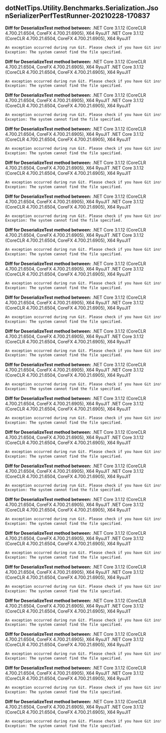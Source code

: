 ## dotNetTips.Utility.Benchmarks.Serialization.JsonSerializerPerfTestRunner-20210228-170837
**Diff for DeserializeTest method between:**
.NET Core 3.1.12 (CoreCLR 4.700.21.6504, CoreFX 4.700.21.6905), X64 RyuJIT
.NET Core 3.1.12 (CoreCLR 4.700.21.6504, CoreFX 4.700.21.6905), X64 RyuJIT
```diff
An exception occurred during run Git. Please check if you have Git installed on your system and Git is added to PATH.
Exception: The system cannot find the file specified.
```
**Diff for DeserializeTest method between:**
.NET Core 3.1.12 (CoreCLR 4.700.21.6504, CoreFX 4.700.21.6905), X64 RyuJIT
.NET Core 3.1.12 (CoreCLR 4.700.21.6504, CoreFX 4.700.21.6905), X64 RyuJIT
```diff
An exception occurred during run Git. Please check if you have Git installed on your system and Git is added to PATH.
Exception: The system cannot find the file specified.
```
**Diff for DeserializeTest method between:**
.NET Core 3.1.12 (CoreCLR 4.700.21.6504, CoreFX 4.700.21.6905), X64 RyuJIT
.NET Core 3.1.12 (CoreCLR 4.700.21.6504, CoreFX 4.700.21.6905), X64 RyuJIT
```diff
An exception occurred during run Git. Please check if you have Git installed on your system and Git is added to PATH.
Exception: The system cannot find the file specified.
```
**Diff for DeserializeTest method between:**
.NET Core 3.1.12 (CoreCLR 4.700.21.6504, CoreFX 4.700.21.6905), X64 RyuJIT
.NET Core 3.1.12 (CoreCLR 4.700.21.6504, CoreFX 4.700.21.6905), X64 RyuJIT
```diff
An exception occurred during run Git. Please check if you have Git installed on your system and Git is added to PATH.
Exception: The system cannot find the file specified.
```
**Diff for DeserializeTest method between:**
.NET Core 3.1.12 (CoreCLR 4.700.21.6504, CoreFX 4.700.21.6905), X64 RyuJIT
.NET Core 3.1.12 (CoreCLR 4.700.21.6504, CoreFX 4.700.21.6905), X64 RyuJIT
```diff
An exception occurred during run Git. Please check if you have Git installed on your system and Git is added to PATH.
Exception: The system cannot find the file specified.
```
**Diff for DeserializeTest method between:**
.NET Core 3.1.12 (CoreCLR 4.700.21.6504, CoreFX 4.700.21.6905), X64 RyuJIT
.NET Core 3.1.12 (CoreCLR 4.700.21.6504, CoreFX 4.700.21.6905), X64 RyuJIT
```diff
An exception occurred during run Git. Please check if you have Git installed on your system and Git is added to PATH.
Exception: The system cannot find the file specified.
```
**Diff for DeserializeTest method between:**
.NET Core 3.1.12 (CoreCLR 4.700.21.6504, CoreFX 4.700.21.6905), X64 RyuJIT
.NET Core 3.1.12 (CoreCLR 4.700.21.6504, CoreFX 4.700.21.6905), X64 RyuJIT
```diff
An exception occurred during run Git. Please check if you have Git installed on your system and Git is added to PATH.
Exception: The system cannot find the file specified.
```
**Diff for DeserializeTest method between:**
.NET Core 3.1.12 (CoreCLR 4.700.21.6504, CoreFX 4.700.21.6905), X64 RyuJIT
.NET Core 3.1.12 (CoreCLR 4.700.21.6504, CoreFX 4.700.21.6905), X64 RyuJIT
```diff
An exception occurred during run Git. Please check if you have Git installed on your system and Git is added to PATH.
Exception: The system cannot find the file specified.
```
**Diff for DeserializeTest method between:**
.NET Core 3.1.12 (CoreCLR 4.700.21.6504, CoreFX 4.700.21.6905), X64 RyuJIT
.NET Core 3.1.12 (CoreCLR 4.700.21.6504, CoreFX 4.700.21.6905), X64 RyuJIT
```diff
An exception occurred during run Git. Please check if you have Git installed on your system and Git is added to PATH.
Exception: The system cannot find the file specified.
```
**Diff for DeserializeTest method between:**
.NET Core 3.1.12 (CoreCLR 4.700.21.6504, CoreFX 4.700.21.6905), X64 RyuJIT
.NET Core 3.1.12 (CoreCLR 4.700.21.6504, CoreFX 4.700.21.6905), X64 RyuJIT
```diff
An exception occurred during run Git. Please check if you have Git installed on your system and Git is added to PATH.
Exception: The system cannot find the file specified.
```
**Diff for DeserializeTest method between:**
.NET Core 3.1.12 (CoreCLR 4.700.21.6504, CoreFX 4.700.21.6905), X64 RyuJIT
.NET Core 3.1.12 (CoreCLR 4.700.21.6504, CoreFX 4.700.21.6905), X64 RyuJIT
```diff
An exception occurred during run Git. Please check if you have Git installed on your system and Git is added to PATH.
Exception: The system cannot find the file specified.
```
**Diff for DeserializeTest method between:**
.NET Core 3.1.12 (CoreCLR 4.700.21.6504, CoreFX 4.700.21.6905), X64 RyuJIT
.NET Core 3.1.12 (CoreCLR 4.700.21.6504, CoreFX 4.700.21.6905), X64 RyuJIT
```diff
An exception occurred during run Git. Please check if you have Git installed on your system and Git is added to PATH.
Exception: The system cannot find the file specified.
```
**Diff for DeserializeTest method between:**
.NET Core 3.1.12 (CoreCLR 4.700.21.6504, CoreFX 4.700.21.6905), X64 RyuJIT
.NET Core 3.1.12 (CoreCLR 4.700.21.6504, CoreFX 4.700.21.6905), X64 RyuJIT
```diff
An exception occurred during run Git. Please check if you have Git installed on your system and Git is added to PATH.
Exception: The system cannot find the file specified.
```
**Diff for DeserializeTest method between:**
.NET Core 3.1.12 (CoreCLR 4.700.21.6504, CoreFX 4.700.21.6905), X64 RyuJIT
.NET Core 3.1.12 (CoreCLR 4.700.21.6504, CoreFX 4.700.21.6905), X64 RyuJIT
```diff
An exception occurred during run Git. Please check if you have Git installed on your system and Git is added to PATH.
Exception: The system cannot find the file specified.
```
**Diff for DeserializeTest method between:**
.NET Core 3.1.12 (CoreCLR 4.700.21.6504, CoreFX 4.700.21.6905), X64 RyuJIT
.NET Core 3.1.12 (CoreCLR 4.700.21.6504, CoreFX 4.700.21.6905), X64 RyuJIT
```diff
An exception occurred during run Git. Please check if you have Git installed on your system and Git is added to PATH.
Exception: The system cannot find the file specified.
```
**Diff for DeserializeTest method between:**
.NET Core 3.1.12 (CoreCLR 4.700.21.6504, CoreFX 4.700.21.6905), X64 RyuJIT
.NET Core 3.1.12 (CoreCLR 4.700.21.6504, CoreFX 4.700.21.6905), X64 RyuJIT
```diff
An exception occurred during run Git. Please check if you have Git installed on your system and Git is added to PATH.
Exception: The system cannot find the file specified.
```
**Diff for DeserializeTest method between:**
.NET Core 3.1.12 (CoreCLR 4.700.21.6504, CoreFX 4.700.21.6905), X64 RyuJIT
.NET Core 3.1.12 (CoreCLR 4.700.21.6504, CoreFX 4.700.21.6905), X64 RyuJIT
```diff
An exception occurred during run Git. Please check if you have Git installed on your system and Git is added to PATH.
Exception: The system cannot find the file specified.
```
**Diff for DeserializeTest method between:**
.NET Core 3.1.12 (CoreCLR 4.700.21.6504, CoreFX 4.700.21.6905), X64 RyuJIT
.NET Core 3.1.12 (CoreCLR 4.700.21.6504, CoreFX 4.700.21.6905), X64 RyuJIT
```diff
An exception occurred during run Git. Please check if you have Git installed on your system and Git is added to PATH.
Exception: The system cannot find the file specified.
```
**Diff for DeserializeTest method between:**
.NET Core 3.1.12 (CoreCLR 4.700.21.6504, CoreFX 4.700.21.6905), X64 RyuJIT
.NET Core 3.1.12 (CoreCLR 4.700.21.6504, CoreFX 4.700.21.6905), X64 RyuJIT
```diff
An exception occurred during run Git. Please check if you have Git installed on your system and Git is added to PATH.
Exception: The system cannot find the file specified.
```
**Diff for DeserializeTest method between:**
.NET Core 3.1.12 (CoreCLR 4.700.21.6504, CoreFX 4.700.21.6905), X64 RyuJIT
.NET Core 3.1.12 (CoreCLR 4.700.21.6504, CoreFX 4.700.21.6905), X64 RyuJIT
```diff
An exception occurred during run Git. Please check if you have Git installed on your system and Git is added to PATH.
Exception: The system cannot find the file specified.
```
**Diff for DeserializeTest method between:**
.NET Core 3.1.12 (CoreCLR 4.700.21.6504, CoreFX 4.700.21.6905), X64 RyuJIT
.NET Core 3.1.12 (CoreCLR 4.700.21.6504, CoreFX 4.700.21.6905), X64 RyuJIT
```diff
An exception occurred during run Git. Please check if you have Git installed on your system and Git is added to PATH.
Exception: The system cannot find the file specified.
```
